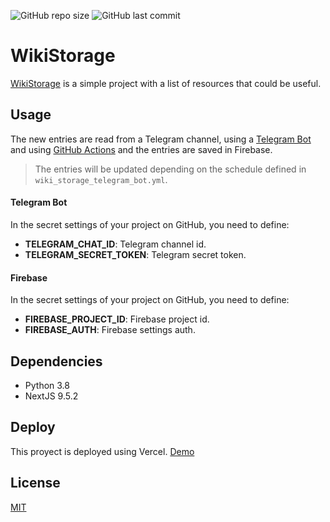 <p>
     <img alt="GitHub repo size" src="https://img.shields.io/github/repo-size/Alejandroid17/wikistorage">
     <img alt="GitHub last commit" src="https://img.shields.io/github/last-commit/Alejandroid17/wikistorage">
</p>

# WikiStorage
[WikiStorage](https://wikistorage.vercel.app/) is a simple project with a list of resources that could be useful.

## Usage

The new entries are read from a Telegram channel, using a [Telegram Bot](https://core.telegram.org/bots) and using
[GitHub Actions](https://docs.github.com/es/actions) and the entries are saved in Firebase.

> The entries will be updated depending on the schedule defined in `wiki_storage_telegram_bot.yml`.

#### Telegram Bot

In the secret settings of your project on GitHub, you need to define:

- **TELEGRAM_CHAT_ID**: Telegram channel id.
- **TELEGRAM_SECRET_TOKEN**: Telegram secret token.

#### Firebase

In the secret settings of your project on GitHub, you need to define:

- **FIREBASE_PROJECT_ID**: Firebase project id.
- **FIREBASE_AUTH**: Firebase settings auth.

## Dependencies

- Python 3.8
- NextJS 9.5.2

## Deploy

This proyect is deployed using Vercel. [Demo](https://wikistorage.vercel.app/)

## License
[MIT](https://choosealicense.com/licenses/mit/)
